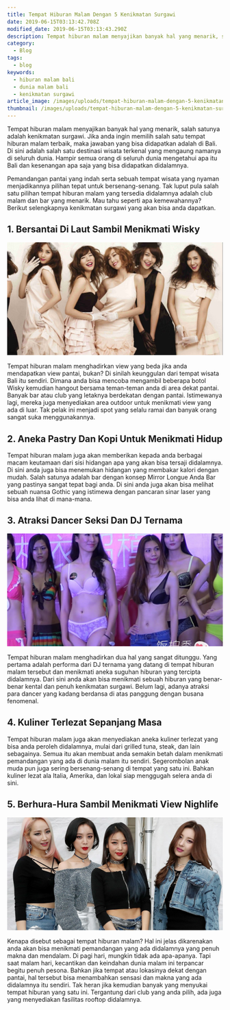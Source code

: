 ```yaml
---
title: Tempat Hiburan Malam Dengan 5 Kenikmatan Surgawi
date: 2019-06-15T03:13:42.708Z
modified_date: 2019-06-15T03:13:43.290Z
description: Tempat hiburan malam menyajikan banyak hal yang menarik, salah satunya adalah kenikmatan surgawi. Jika anda ingin memilih salah satu tempat hiburan malam terbaik.
category:
  - Blog
tags:
  - blog
keywords:
  - hiburan malam bali
  - dunia malam bali
  - kenikmatan surgawi
article_image: /images/uploads/tempat-hiburan-malam-dengan-5-kenikmatan-surgawi-3.jpg
thumbnail: /images/uploads/tempat-hiburan-malam-dengan-5-kenikmatan-surgawi-2-014.jpg
---
```

Tempat hiburan malam menyajikan banyak hal yang menarik, salah satunya adalah kenikmatan surgawi. Jika anda ingin memilih salah satu tempat hiburan malam terbaik, maka jawaban yang bisa didapatkan adalah di Bali. Di sini adalah salah satu destinasi wisata terkenal yang mengaung namanya di seluruh dunia. Hampir semua orang di seluruh dunia mengetahui apa itu Bali dan kesenangan apa saja yang bisa didapatkan didalamnya. 

Pemandangan pantai yang indah serta sebuah tempat wisata yang nyaman menjadikannya pilihan tepat untuk bersenang-senang. Tak luput pula salah satu pilihan tempat hiburan malam yang tersedia didalamnya adalah club malam dan bar yang menarik. Mau tahu seperti apa kemewahannya? Berikut selengkapnya kenikmatan surgawi yang akan bisa anda dapatkan.



## 1. Bersantai Di Laut Sambil Menikmati Wisky

![Tempat Hiburan Malam Dengan 5 Kenikmatan Surgawi](/images/uploads/tempat-hiburan-malam-dengan-5-kenikmatan-surgawi-3.jpg)

Tempat hiburan malam menghadirkan view yang beda jika anda mendapatkan view pantai, bukan? Di sinilah keunggulan dari tempat wisata Bali itu sendiri. Dimana anda bisa mencoba mengambil beberapa botol Wisky kemudian hangout bersama teman-teman anda di area dekat pantai. Banyak bar atau club yang letaknya berdekatan dengan pantai. Istimewanya lagi, mereka juga menyediakan area outdoor untuk menikmati view yang ada di luar. Tak pelak ini menjadi spot yang selalu ramai dan banyak orang sangat suka menggunakannya.



## 2. Aneka Pastry Dan Kopi Untuk Menikmati Hidup

Tempat hiburan malam juga akan memberikan kepada anda berbagai macam keutamaan dari sisi hidangan apa yang akan bisa tersaji didalamnya. Di sini anda juga bisa menemukan hidangan yang membakar kalori dengan mudah. Salah satunya adalah bar dengan konsep Mirror Longue Anda Bar yang pastinya sangat tepat bagi anda. Di sini anda juga akan bisa melihat sebuah nuansa Gothic yang istimewa dengan pancaran sinar laser yang bisa anda lihat di mana-mana.



## 3. Atraksi Dancer Seksi Dan DJ Ternama

![Tempat Hiburan Malam Dengan 5 Kenikmatan Surgawi](/images/uploads/tempat-hiburan-malam-dengan-5-kenikmatan-surgawi-2.jpg)

Tempat hiburan malam menghadirkan dua hal yang sangat ditunggu. Yang pertama adalah performa dari DJ ternama yang datang di tempat hiburan malam tersebut dan menikmati aneka suguhan hiburan yang tercipta didalamnya. Dari sini anda akan bisa menikmati sebuah hiburan yang benar-benar kental dan penuh kenikmatan surgawi. Belum lagi, adanya atraksi para dancer yang kadang berdansa di atas panggung dengan busana fenomenal.



## 4. Kuliner Terlezat Sepanjang Masa

Tempat hiburan malam juga akan menyediakan aneka kuliner terlezat yang bisa anda peroleh didalamnya, mulai dari grilled tuna, steak, dan lain sebagainya. Semua itu akan membuat anda semakin betah dalam menikmati pemandangan yang ada di dunia malam itu sendiri. Segerombolan anak muda pun juga sering bersenang-senang di tempat yang satu ini. Bahkan kuliner lezat ala Italia, Amerika, dan lokal siap menggugah selera anda di sini.



## 5. Berhura-Hura Sambil Menikmati View Nighlife

![Tempat Hiburan Malam Dengan 5 Kenikmatan Surgawi](/images/uploads/tempat-hiburan-malam-dengan-5-kenikmatan-surgawi-1.jpg)

Kenapa disebut sebagai tempat hiburan malam? Hal ini jelas dikarenakan anda akan bisa menikmati pemandangan yang ada didalamnya yang penuh makna dan mendalam. Di pagi hari, mungkin tidak ada apa-apanya. Tapi saat malam hari, kecantikan dan keindahan dunia malam ini terpancar begitu penuh pesona. Bahkan jika tempat atau lokasinya dekat dengan pantai, hal tersebut bisa menambahkan sensasi dan makna yang ada didalamnya itu sendiri. Tak heran jika kemudian banyak yang menyukai tempat hiburan yang satu ini. Tergantung dari club yang anda pilih, ada juga yang menyediakan fasilitas rooftop didalamnya.
